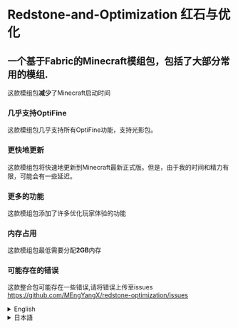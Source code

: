 # Redstone-and-Optimization 红石与优化

## 一个基于Fabric的Minecraft模组包，包括了大部分常用的模组.
这款模组包**减少**了Minecraft启动时间
### 几乎支持OptiFine
这款模组包几乎支持所有OptiFine功能，支持光影包。
### 更快地更新
这款模组包将快速地更新到Minecraft最新正式版。但是，由于我的时间和精力有限，可能会有一些延迟。
### 更多的功能
这款模组包添加了许多优化玩家体验的功能
### 内存占用
这款模组包最低需要分配**2GB**内存
### 可能存在的错误
这款整合包可能存在一些错误,请将错误上传至issues
https://github.com/MEngYangX/redstone-optimization/issues

<details>
    <summary>English</summary>
    <h2>A Fabric based Minecraft modpack that includes most commonly used mods</h2>
    <p>This modpack reduces Minecraft startup time</p>
    <h3>Almost supports OptiFine</h3>
    <p>This module pack supports almost all OptiFine features and supports Shaders.</p>
    <h3>Faster updates</h3>
    <p>This module pack will be quickly updated to the latest official version of Minecraft. However, due to my limited time and energy, there may be some delays.</p>
    <h3>more function</h3>
    <p>This modpack has added many features to optimize the player experience</p>
    <h3>memory footprint</h3>
    <p>This modpack requires a minimum allocation of 2GB memory</p>
    <h3>Possible errors</h3>
    <p>This modpack may have some errors, please upload the errors to issues:https://github.com/MEngYangX/redstone-optimization/issues</p>
    <p>There may be issues with the translation. If there are any errors, please submit them to issues:https://github.com/MEngYangX/redstone-optimization/issues</p>
</details>
<details>
    <summary>日本語</summary>
    <h2>FabricベースのMinecraft modpackには、一般的に使用されるmodsの大部分が含まれています。</h2>
    <p>このモジュールパッケージにより、Minecraftの起動時間が短縮されます</p>
    <h3>OptiFineのほぼサポート</h3>
    <p>このモジュールパッケージはほとんどすべてのOptiFine機能をサポートし、shadersをサポートしています。</p>
    <h3>迅速な更新</h3>
    <p>このモジュールパッケージは、Minecraftの最新の正式版に急速に更新されます。しかし、私の時間と精力には限りがあるので、少し遅れるかもしれません。</p>
    <h3>より多くの機能</h3>
    <p>このmodpackには、プレイヤーの体験を最適化する機能が多数追加されています</p>
    <h3>メモリ使用量</h3>
    <p>このモジュールパッケージには最低2 GBのメモリを割り当てる必要があります</p>
    <h3>ありそうなエラー</h3>
    <p>この統合パッケージにはいくつかのエラーがある可能性があります。エラーをissuesにアップロードしてくださいhttps://github.com/MEngYangX/redstone-optimization/issues</p>
    <p>翻訳に問題がある可能性があります。エラーが発生した場合は、問題にコミットしてください：https://github.com/MEngYangX/redstone-optimization/issues</p>
</details>
